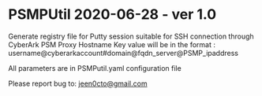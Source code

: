 # PSMPUtil 2020-06-28 - ver 1.0 

Generate registry file for Putty session suitable for SSH connection through CyberArk PSM Proxy
Hostname Key value will be in the format : 
                      username@cyberarkaccount#domain@fqdn_server@PSMP_ipaddress

All parameters are in PSMPutil.yaml configuration file

Please report bug to: jeen0cto@gmail.com
